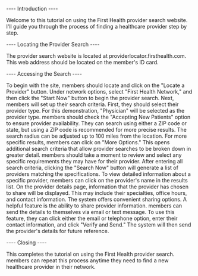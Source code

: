 ---- Introduction ----

Welcome to this tutorial on using the First Health provider search website. I'll guide you through the process of finding a healthcare provider step by step.

---- Locating the Provider Search ----

The provider search website is located at providerlocator.firsthealth.com. This web address should be located on the member's ID card.

---- Accessing the Search ----

To begin with the site, members should locate and click on the "Locate a Provider" button. Under network options, select "First Health Network," and then click the "Start Now" button to begin the provider search. Next, members will set up their search criteria. First, they should select their provider type. For this demonstration, "Physician" will be selected as the provider type. members should check the "Accepting New Patients" option to ensure provider availability. They can search using either a ZIP code or state, but using a ZIP code is recommended for more precise results. The search radius can be adjusted up to 100 miles from the location. For more specific results, members can click on "More Options." This opens additional search criteria that allow provider searches to be broken down in greater detail. members should take a moment to review and select any specific requirements they may have for their provider. After entering all search criteria, clicking the "Search Now" button will generate a list of providers matching the specifications. To view detailed information about a specific provider, members can click on the provider's name in the results list. On the provider details page, information that the provider has chosen to share will be displayed. This may include their specialties, office hours, and contact information. The system offers convenient sharing options. A helpful feature is the ability to share provider information. members can send the details to themselves via email or text message. To use this feature, they can click either the email or telephone option, enter their contact information, and click "Verify and Send." The system will then send the provider's details for future reference.

---- Closing ----

This completes the tutorial on using the First Health provider search. members can repeat this process anytime they need to find a new healthcare provider in their network.